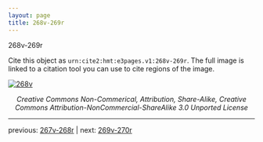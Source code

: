 ```yaml
---
layout: page
title: 268v-269r
---
```


268v-269r

Cite this object as `urn:cite2:hmt:e3pages.v1:268v-269r`.  The full image is linked to a citation tool you can use to cite regions of the image.

[![268v](http://www.homermultitext.org/iipsrv?IIIF=/project/homer/pyramidal/deepzoom/hmt/e3bifolio/v1/null.tif/full/800,/0/default.jpg)](http://www.homermultitext.org/ict2/?urn=urn:cite2:hmt:e3bifolio.v1:null) 

<p style="text-align: center; font-style: italic;">Creative Commons Non-Commerical, Attribution, Share-Alike, Creative Commons Attribution-NonCommercial-ShareAlike 3.0 Unported License</p>

---

previous: [267v-268r](../267v-268r/) | next: [269v-270r](../269v-270r/)
